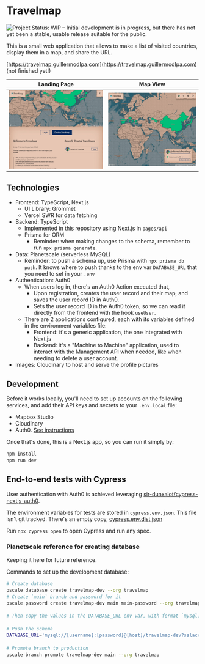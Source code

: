 # Travelmap

![Project Status: WIP – Initial development is in progress, but there has not yet been a stable, usable release suitable for the public.](https://www.repostatus.org/badges/latest/wip.svg)

This is a small web application that allows to make a list of visited countries, display them in a map, and share the URL.

[https://travelmap.guillermodlpa.com](https://travelmap.guillermodlpa.com) (not finished yet!)

| Landing Page                              | Map View                                   |
| ----------------------------------------- | ------------------------------------------ |
| ![Screenshot](./docs/preview-landing.jpg) | ![Screenshot](./docs/preview-map-view.jpg) |

## Technologies

- Frontend: TypeScript, Next.js
  - UI Library: Grommet
  - Vercel SWR for data fetching
- Backend: TypeScript
  - Implemented in this repository using Next.js in `pages/api`
  - Prisma for ORM
    - Reminder: when making changes to the schema, remember to run `npx prisma generate`.
- Data: Planetscale (serverless MySQL)
  - Reminder: to push a schema up, use Prisma with `npx prisma db push`. It knows where to push thanks to the env var `DATABASE_URL` that you need to set in your `.env`
- Authentication: Auth0
  - When users log in, there's an Auth0 Action executed that,
    - Upon registration, creates the user record and their map, and saves the user record ID in Auth0.
    - Sets the user record ID in the Auth0 token, so we can read it directly from the frontend with the hook `useUser`.
  - There are 2 applications configured, each with its variables defined in the environment variables file:
    - Frontend: it's a generic application, the one integrated with Next.js
    - Backend: it's a "Machine to Machine" application, used to interact with the Management API when needed, like when needing to delete a user account.
- Images: Cloudinary to host and serve the profile pictures

## Development

Before it works locally, you'll need to set up accounts on the following services, and add their API keys and secrets to your `.env.local` file:

- Mapbox Studio
- Cloudinary
- Auth0. [See instructions](https://github.com/auth0/nextjs-auth0#getting-started)

Once that's done, this is a Next.js app, so you can run it simply by:

```bash
npm install
npm run dev
```

## End-to-end tests with Cypress

User authentication with Auth0 is achieved leveraging [sir-dunxalot/cypress-nextjs-auth0](https://github.com/sir-dunxalot/cypress-nextjs-auth0).

The environment variables for tests are stored in `cypress.env.json`. This file isn't git tracked. There's an empty copy, [cypress.env.dist.json](./cypress.env.dist.json)

Run `npx cypress open` to open Cypress and run any spec.

### Planetscale reference for creating database

Keeping it here for future reference.

Commands to set up the development database:

```sh
# Create database
pscale database create travelmap-dev --org travelmap
# Create `main` branch and password for it
pscale password create travelmap-dev main main-password --org travelmap

# Then copy the values in the DATABASE_URL env var, with format `mysql://[username]:[password]@[host]/travelmap-dev?sslaccept=strict`

# Push the schema
DATABASE_URL='mysql://[username]:[password]@[host]/travelmap-dev?sslaccept=strict' npx prisma db push

# Promote branch to production
pscale branch promote travelmap-dev main --org travelmap
```
